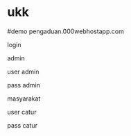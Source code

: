 # ukk
#demo 
pengaduan.000webhostapp.com

login

admin 

user admin

pass admin

masyarakat

user catur

pass catur
